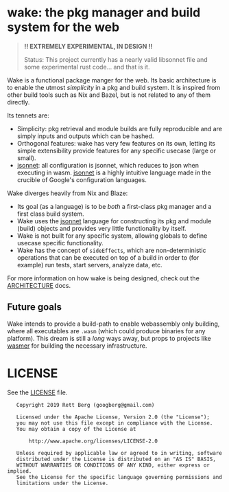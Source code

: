 # wake: the pkg manager and build system for the web

> **!! EXTREMELY EXPERIMENTAL, IN DESIGN !!**
>
> Status: This project currently has a nearly valid libsonnet file and some
> experimental rust code... and that is it.

Wake is a functional package manger for the web. Its basic architecture is to
enable the utmost _simplicity_ in a pkg and build system. It is inspired from
other build tools such as Nix and Bazel, but is not related to any of them
directly.

Its tennets are:
- Simplicity: pkg retrieval and module builds are fully reproducible and are
  simply inputs and outputs which can be hashed.
- Orthogonal features: wake has very few features on its own, letting its
  simple extensibility provide features for any specific usecase (large or
  small).
- [jsonnet]: all configuration is jsonnet, which reduces to json when
  executing in wasm. [jsonnet] is a highly intuitive language made in the
  crucible of Google's configuration languages.

Wake diverges heavily from Nix and Blaze:
- Its goal (as a language) is to be _both_ a first-class pkg manager and a
  first class build system.
- Wake uses the [jsonnet] language for constructing its pkg and module (build)
  objects and provides very little functionality by itself.
- Wake is not built for any specific system, allowing globals to define usecase
  specific functionality.
- Wake has the concept of `sideEffects`, which are non-deterministic operations
  that can be executed on top of a build in order to (for example) run tests,
  start servers, analyze data, etc.

For more information on how wake is being designed, check out the
[ARCHITECTURE](ARCHITECTURE.md) docs.

[jsonnet]: https://jsonnet.org/

## Future goals
Wake intends to provide a build-path to enable webassembly only building, where
all executables are `.wasm` (which could produce binaries for any platform).
This dream is still a _long_ ways away, but props to projects like
[wasmer](https://wasmer.io/) for building the necessary infrastructure.

# LICENSE

See the [LICENSE](LICENSE.md) file.

```
   Copyright 2019 Rett Berg (googberg@gmail.com)

   Licensed under the Apache License, Version 2.0 (the "License");
   you may not use this file except in compliance with the License.
   You may obtain a copy of the License at

       http://www.apache.org/licenses/LICENSE-2.0

   Unless required by applicable law or agreed to in writing, software
   distributed under the License is distributed on an "AS IS" BASIS,
   WITHOUT WARRANTIES OR CONDITIONS OF ANY KIND, either express or implied.
   See the License for the specific language governing permissions and
   limitations under the License.
```
